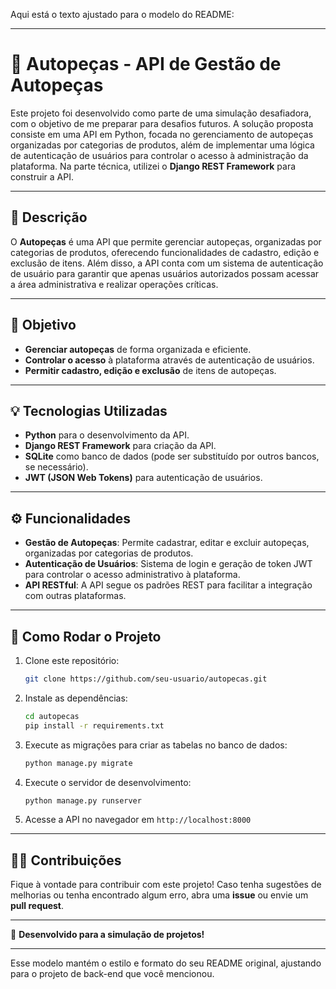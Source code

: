 Aqui está o texto ajustado para o modelo do README:

---

# 🔧 Autopeças - API de Gestão de Autopeças

Este projeto foi desenvolvido como parte de uma simulação desafiadora, com o objetivo de me preparar para desafios futuros. A solução proposta consiste em uma API em Python, focada no gerenciamento de autopeças organizadas por categorias de produtos, além de implementar uma lógica de autenticação de usuários para controlar o acesso à administração da plataforma. Na parte técnica, utilizei o **Django REST Framework** para construir a API.

---

## 📝 Descrição

O **Autopeças** é uma API que permite gerenciar autopeças, organizadas por categorias de produtos, oferecendo funcionalidades de cadastro, edição e exclusão de itens. Além disso, a API conta com um sistema de autenticação de usuário para garantir que apenas usuários autorizados possam acessar a área administrativa e realizar operações críticas.

---

## 🎯 Objetivo

- **Gerenciar autopeças** de forma organizada e eficiente.
- **Controlar o acesso** à plataforma através de autenticação de usuários.
- **Permitir cadastro, edição e exclusão** de itens de autopeças.

---

## 💡 Tecnologias Utilizadas

- **Python** para o desenvolvimento da API.
- **Django REST Framework** para criação da API.
- **SQLite** como banco de dados (pode ser substituído por outros bancos, se necessário).
- **JWT (JSON Web Tokens)** para autenticação de usuários.

---

## ⚙️ Funcionalidades

- **Gestão de Autopeças**: Permite cadastrar, editar e excluir autopeças, organizadas por categorias de produtos.
- **Autenticação de Usuários**: Sistema de login e geração de token JWT para controlar o acesso administrativo à plataforma.
- **API RESTful**: A API segue os padrões REST para facilitar a integração com outras plataformas.

---

## 🚀 Como Rodar o Projeto

1. Clone este repositório:
    ```bash
    git clone https://github.com/seu-usuario/autopecas.git
    ```

2. Instale as dependências:
    ```bash
    cd autopecas
    pip install -r requirements.txt
    ```

3. Execute as migrações para criar as tabelas no banco de dados:
    ```bash
    python manage.py migrate
    ```

4. Execute o servidor de desenvolvimento:
    ```bash
    python manage.py runserver
    ```

5. Acesse a API no navegador em `http://localhost:8000`

---

## 🧑‍💻 Contribuições

Fique à vontade para contribuir com este projeto! Caso tenha sugestões de melhorias ou tenha encontrado algum erro, abra uma **issue** ou envie um **pull request**.

---


🔧 **Desenvolvido para a simulação de projetos!**

---

Esse modelo mantém o estilo e formato do seu README original, ajustando para o projeto de back-end que você mencionou.
